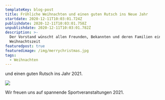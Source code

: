 ```yaml
---
templateKey: blog-post
title: Fröhliche Weihnachten und einen guten Rutsch ins Neue Jahr
startdate: 2020-12-11T10:03:01.724Z
publishdate: 2020-12-11T10:03:01.758Z
unpublishdate: 2020-12-11T10:03:01.782Z
description: >-
  Der Vorstand wünscht allen Freunden, Bekannten und deren Familien eine schöne
  Weihnachtszeit
featuredpost: true
featuredimage: /img/merrychristmas.jpg
tags:
  - Weihnachten
---
```

und einen guten Rutsch ins Jahr 2021.

![](/img/weihnachtsmann_tanzt.jpg)

Wir freuen uns auf spannende Sportveranstaltungen 2021.